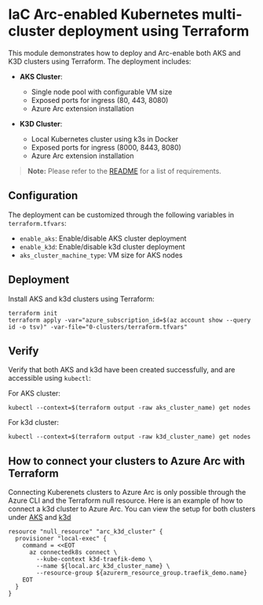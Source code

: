 # IaC Arc-enabled Kubernetes multi-cluster deployment using Terraform

This module demonstrates how to deploy and Arc-enable both AKS and K3D clusters using Terraform. The deployment includes:

- **AKS Cluster**:
  - Single node pool with configurable VM size
  - Exposed ports for ingress (80, 443, 8080)
  - Azure Arc extension installation

- **K3D Cluster**:
  - Local Kubernetes cluster using k3s in Docker
  - Exposed ports for ingress (8000, 8443, 8080)
  - Azure Arc extension installation

> **Note:** Please refer to the [README](../README.md) for a list of requirements.

## Configuration

The deployment can be customized through the following variables in `terraform.tfvars`:

- `enable_aks`: Enable/disable AKS cluster deployment
- `enable_k3d`: Enable/disable k3d cluster deployment
- `aks_cluster_machine_type`: VM size for AKS nodes

## Deployment
Install AKS and k3d clusters using Terraform:
  ```shell
  terraform init
  terraform apply -var="azure_subscription_id=$(az account show --query id -o tsv)" -var-file="0-clusters/terraform.tfvars"
  ```

## Verify
Verify that both AKS and k3d have been created successfully, and are accessible using `kubectl`:

  For AKS cluster:
  ```shell
  kubectl --context=$(terraform output -raw aks_cluster_name) get nodes
  ```

  For k3d cluster:
  ```shell
  kubectl --context=$(terraform output -raw k3d_cluster_name) get nodes
  ```

## How to connect your clusters to Azure Arc with Terraform

Connecting Kuberenets clusters to Azure Arc is only possible through the Azure CLI and the Terraform null resource. Here is an example of how to connect a k3d cluster to Azure Arc. You can view the setup for both clusters under [AKS](../aks.tf) and [k3d](../k3d.tf)

```hcl
resource "null_resource" "arc_k3d_cluster" {
  provisioner "local-exec" {
    command = <<EOT
      az connectedk8s connect \
        --kube-context k3d-traefik-demo \
        --name ${local.arc_k3d_cluster_name} \
        --resource-group ${azurerm_resource_group.traefik_demo.name}
    EOT
  }
}
```
